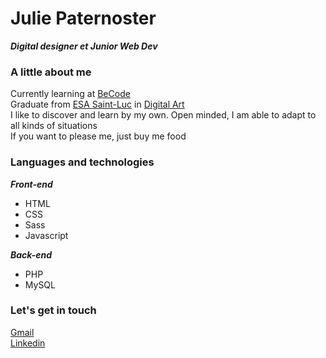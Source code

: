 # Julie Paternoster  

***Digital designer et Junior Web Dev***  

### A little about me  

Currently learning at [BeCode](https://becode.org/about/campuses/charleroi/)  
Graduate from [ESA Saint-Luc](http://www.stluc-bruxelles-esa.be/Arts-numeriques) in [Digital Art](http://arts-numeriques-esa-stluc-bxl.be/)  
I like to discover and learn by my own. Open minded, I am able to adapt to all kinds of situations  
If you want to please me, just buy me food  

### Languages and technologies  

***Front-end***  
<ul>
  <li>HTML</li>
  <li>CSS</li>
  <li>Sass</li>
  <li>Javascript</li>
</ul>  

***Back-end***  
<ul>
  <li>PHP</li>
  <li>MySQL</li>
</ul>  

### Let's get in touch  

[Gmail](https://mail.google.com/mail/u/0/?fs=1&tf=cm&source=mailto&to=juptsr.work@gmail.com)  
[Linkedin](https://www.linkedin.com/in/julie-paternoster/)
